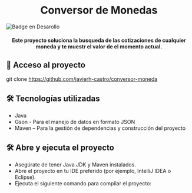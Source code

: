 <h1 align="center"> Conversor de Monedas </h1>

![Badge en Desarollo](https://img.shields.io/badge/STATUS-EN%20DESAROLLO-green)

<h4 align="center">
Este proyecto soluciona la busqueda de las cotizaciones de cualquier moneda y te muestr el valor de el momento actual.
</h4>

## 📁 Acceso al proyecto
git clone https://github.com/javierh-castro/conversor-moneda

## 🛠️ Tecnologías utilizadas
- Java
- Gson - Para el manejo de datos en formato JSON
- Maven – Para la gestión de dependencias y construcción del proyecto

## 🛠️ Abre y ejecuta el proyecto
- Asegúrate de tener Java JDK y Maven instalados.
- Abre el proyecto en tu IDE preferido (por ejemplo, IntelliJ IDEA o Eclipse).
- Ejecuta el siguiente comando para compilar el proyecto:
